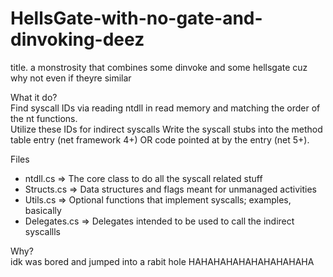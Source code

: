# HellsGate-with-no-gate-and-dinvoking-deez
title. a monstrosity that combines some dinvoke and some hellsgate cuz why not even if theyre similar

What it do?  
Find syscall IDs via reading ntdll in read memory and matching the order of the nt functions.  
Utilize these IDs for indirect syscalls
Write the syscall stubs into the method table entry (net framework 4+) OR code pointed at by the entry (net 5+).

Files  
* ntdll.cs => The core class to do all the syscall related stuff  
* Structs.cs => Data structures and flags meant for unmanaged activities  
* Utils.cs => Optional functions that implement syscalls; examples, basically  
* Delegates.cs => Delegates intended to be used to call the indirect syscallls  
  
Why?  
idk was bored and jumped into a rabit hole HAHAHAHAHAHAHAHAHAHA
